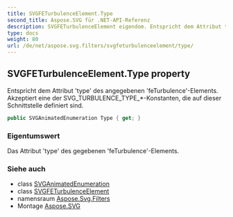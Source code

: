 ```yaml
---
title: SVGFETurbulenceElement.Type
second_title: Aspose.SVG für .NET-API-Referenz
description: SVGFETurbulenceElement eigendom. Entspricht dem Attribut type des angegebenen feTurbulenceElements. Akzeptiert eine der SVG_TURBULENCE_TYPE_Konstanten die auf dieser Schnittstelle definiert sind.
type: docs
weight: 80
url: /de/net/aspose.svg.filters/svgfeturbulenceelement/type/
---
```

## SVGFETurbulenceElement.Type property

Entspricht dem Attribut 'type' des angegebenen 'feTurbulence'-Elements. Akzeptiert eine der SVG_TURBULENCE_TYPE_*-Konstanten, die auf dieser Schnittstelle definiert sind.

```csharp
public SVGAnimatedEnumeration Type { get; }
```

### Eigentumswert

Das Attribut 'type' des gegebenen 'feTurbulence'-Elements.

### Siehe auch

* class [SVGAnimatedEnumeration](../../../aspose.svg.datatypes/svganimatedenumeration/)
* class [SVGFETurbulenceElement](../)
* namensraum [Aspose.Svg.Filters](../../svgfeturbulenceelement/)
* Montage [Aspose.SVG](../../../)


